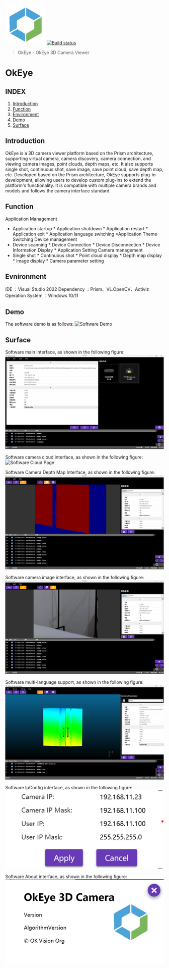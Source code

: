 ![LOGO](OkEye/Doc/logo128.png ) [![Build status](https://ci.appveyor.com/api/projects/status/j00uyvqnm54rdlkb?svg=true)](https://ci.appveyor.com/project/khellang/scrutor)
> OkEye - OkEye 3D Camera Viewer
# OkEye

##	INDEX

1. [Introduction](#section_1)
2. [Function](#section_2)
3. [Environment](#section_3)
4. [Demo](#section_4)
5. [Surface](#section_5)

<a name="section_1"></a>
## Introduction
OkEye is a 3D camera viewer platform based on the Prism architecture, supporting virtual camera, camera discovery, camera connection, and viewing camera images, point clouds, depth maps, etc. It also supports single shot, continuous shot, save image, save point cloud, save depth map, etc. Developed based on the Prism architecture, 
OkEye supports plug-in development, allowing users to develop custom plug-ins to extend the platform's functionality. It is compatible with multiple camera brands and models and follows the camera interface standard. 

<a name="section_2"></a>
## Function

Application Management
* Application startup * Application shutdown * Application restart * Application exit * Application language switching *Application Theme Switching
Device management
* Device scanning * Device Connection * Device Disconnection * Device Information Display * Application Setting
Camera management
* Single shot * Continuous shot * Point cloud display * Depth map display * Image display * Camera parameter setting


<a name="section_3"></a>
## Evnironment
IDE ：Visual Studio 2022
Dependency ：Prism、VL.OpenCV、Activiz
Operation System ：Windows 10/11

<a name="section_4"></a>
## Demo
The software demo is as follows:
![Software Demo](OkEye/Doc/Demo.gif "Software Demo")

<a name="section_5"></a>
## Surface
Software main interface, as shown in the following figure:
![Software main interface](OkEye/Doc/MainPage.png "Software main interface, device connection interface")

Software camera cloud interface, as shown in the following figure:
![Software Cloud Page](OkEye/Doc/CloudPage.png "Software Cloud Page")

Software Camera Depth Map Interface, as shown in the following figure:
![Software Camera Depth Map Interface](OkEye/Doc/CameraDepthPage.png "Software Camera Depth Map Interface")

Software camera image interface, as shown in the following figure:
![Software Camera Image Interface](OkEye/Doc/CameraImagePage.png "Software Camera Image Interface")

Software multi-language support, as shown in the following figure:
![Software multi-language support](OkEye/Doc/MultiLanguage.png "Software multi-language support")


Software IpConfig interface, as shown in the following figure:
![Software IpConfig](OkEye/Doc/IpConfigDialog.png "Software IpConfig Dialog")

Software About interface, as shown in the following figure:
![Software About](OkEye/Doc/AboutDialog.png "Software About")



